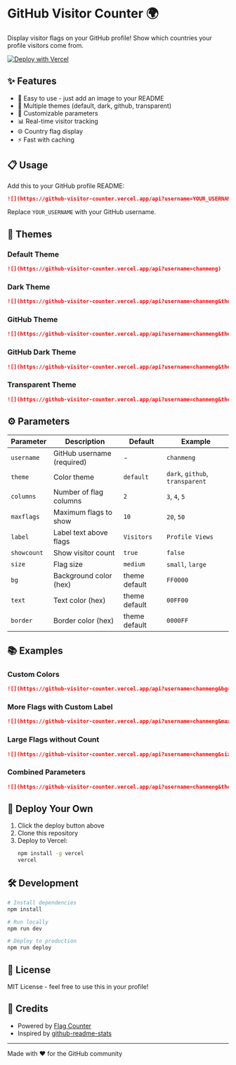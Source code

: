 # GitHub Visitor Counter 🌍

Display visitor flags on your GitHub profile! Show which countries your profile visitors come from.

[![Deploy with Vercel](https://vercel.com/button)](https://vercel.com/new/clone?repository-url=https://github.com/yourusername/github-visitor-counter)

## ✨ Features

- 🚀 Easy to use - just add an image to your README
- 🎨 Multiple themes (default, dark, github, transparent)
- 🔧 Customizable parameters
- 📊 Real-time visitor tracking
- 🌐 Country flag display
- ⚡ Fast with caching

## 📋 Usage

Add this to your GitHub profile README:

```markdown
![](https://github-visitor-counter.vercel.app/api?username=YOUR_USERNAME)
```

Replace `YOUR_USERNAME` with your GitHub username.

## 🎨 Themes

### Default Theme
```markdown
![](https://github-visitor-counter.vercel.app/api?username=chanmeng)
```

### Dark Theme
```markdown
![](https://github-visitor-counter.vercel.app/api?username=chanmeng&theme=dark)
```

### GitHub Theme
```markdown
![](https://github-visitor-counter.vercel.app/api?username=chanmeng&theme=github)
```

### GitHub Dark Theme
```markdown
![](https://github-visitor-counter.vercel.app/api?username=chanmeng&theme=github_dark)
```

### Transparent Theme
```markdown
![](https://github-visitor-counter.vercel.app/api?username=chanmeng&theme=transparent)
```

## ⚙️ Parameters

| Parameter | Description | Default | Example |
|-----------|-------------|---------|---------|
| `username` | GitHub username (required) | - | `chanmeng` |
| `theme` | Color theme | `default` | `dark`, `github`, `transparent` |
| `columns` | Number of flag columns | `2` | `3`, `4`, `5` |
| `maxflags` | Maximum flags to show | `10` | `20`, `50` |
| `label` | Label text above flags | `Visitors` | `Profile Views` |
| `showcount` | Show visitor count | `true` | `false` |
| `size` | Flag size | `medium` | `small`, `large` |
| `bg` | Background color (hex) | theme default | `FF0000` |
| `text` | Text color (hex) | theme default | `00FF00` |
| `border` | Border color (hex) | theme default | `0000FF` |

## 📚 Examples

### Custom Colors
```markdown
![](https://github-visitor-counter.vercel.app/api?username=chanmeng&bg=FF5733&text=FFFFFF&border=FF5733)
```

### More Flags with Custom Label
```markdown
![](https://github-visitor-counter.vercel.app/api?username=chanmeng&maxflags=30&columns=5&label=Profile%20Visitors)
```

### Large Flags without Count
```markdown
![](https://github-visitor-counter.vercel.app/api?username=chanmeng&size=large&showcount=false)
```

### Combined Parameters
```markdown
![](https://github-visitor-counter.vercel.app/api?username=chanmeng&theme=dark&columns=4&maxflags=20&size=small)
```

## 🚀 Deploy Your Own

1. Click the deploy button above
2. Clone this repository
3. Deploy to Vercel:
   ```bash
   npm install -g vercel
   vercel
   ```

## 🛠️ Development

```bash
# Install dependencies
npm install

# Run locally
npm run dev

# Deploy to production
npm run deploy
```

## 📄 License

MIT License - feel free to use this in your profile!

## 🙏 Credits

- Powered by [Flag Counter](https://flagcounter.com)
- Inspired by [github-readme-stats](https://github.com/anuraghazra/github-readme-stats)

---

Made with ❤️ for the GitHub community